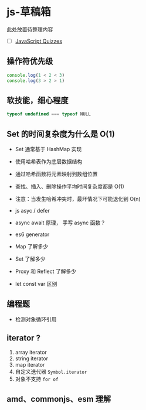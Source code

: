 # js-草稿箱

此处放置待整理内容

* [ ] [JavaScript Quizzes](https://quiz.typeofnan.dev/)

## 操作符优先级

```js
console.log(1 < 2 < 3)
console.log(3 > 2 > 1)
```

## 软技能，细心程度

```js
typeof undefined === typeof NULL
```

## Set 的时间复杂度为什么是 O(1)

* Set 通常基于 HashMap 实现
* 使用哈希表作为底层数据结构
* 通过哈希函数将元素映射到数组位置
* 查找、插入、删除操作平均时间复杂度都是 O(1)
* 注意：当发生哈希冲突时，最坏情况下可能退化到 O(n)

* js asyc / defer
* async await 原理， 手写 async 函数？
* es6 generator
* Map 了解多少
* Set 了解多少
* Proxy 和 Reflect 了解多少

* let const var 区别

## 编程题

* 检测对象循环引用

## iterator ?

1. array iterator
2. string iterator
3. map iterator
4. 自定义迭代器 `Symbol.iterator`
5. 对象不支持 `for of`

## amd、commonjs、esm 理解
